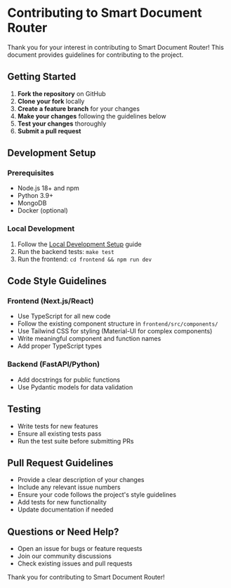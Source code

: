# Contributing to Smart Document Router

Thank you for your interest in contributing to Smart Document Router! This document provides guidelines for contributing to the project.

## Getting Started

1. **Fork the repository** on GitHub
2. **Clone your fork** locally
3. **Create a feature branch** for your changes
4. **Make your changes** following the guidelines below
5. **Test your changes** thoroughly
6. **Submit a pull request**

## Development Setup

### Prerequisites
- Node.js 18+ and npm
- Python 3.9+
- MongoDB
- Docker (optional)

### Local Development
1. Follow the [Local Development Setup](./docs/INSTALL.local_devel.md) guide
2. Run the backend tests: `make test`
3. Run the frontend: `cd frontend && npm run dev`

## Code Style Guidelines

### Frontend (Next.js/React)
- Use TypeScript for all new code
- Follow the existing component structure in `frontend/src/components/`
- Use Tailwind CSS for styling (Material-UI for complex components)
- Write meaningful component and function names
- Add proper TypeScript types

### Backend (FastAPI/Python)
- Add docstrings for public functions
- Use Pydantic models for data validation

## Testing

- Write tests for new features
- Ensure all existing tests pass
- Run the test suite before submitting PRs

## Pull Request Guidelines

- Provide a clear description of your changes
- Include any relevant issue numbers
- Ensure your code follows the project's style guidelines
- Add tests for new functionality
- Update documentation if needed

## Questions or Need Help?

- Open an issue for bugs or feature requests
- Join our community discussions
- Check existing issues and pull requests

Thank you for contributing to Smart Document Router! 